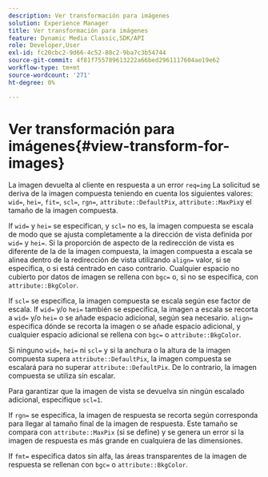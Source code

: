 ```yaml
---
description: Ver transformación para imágenes
solution: Experience Manager
title: Ver transformación para imágenes
feature: Dynamic Media Classic,SDK/API
role: Developer,User
exl-id: fc20cbc2-9d66-4c52-80c2-9ba7c3b54744
source-git-commit: 4f81f755789613222a66bed2961117604ae19e62
workflow-type: tm+mt
source-wordcount: '271'
ht-degree: 0%

---
```


# Ver transformación para imágenes{#view-transform-for-images}

La imagen devuelta al cliente en respuesta a un error `req=img` La solicitud se deriva de la imagen compuesta teniendo en cuenta los siguientes valores: `wid=`, `hei=`, `fit=`, `scl=`, `rgn=`, `attribute::DefaultPix`, `attribute::MaxPix`y el tamaño de la imagen compuesta.

If `wid=` y `hei=` se especifican, y `scl=` no es, la imagen compuesta se escala de modo que se ajusta completamente a la dirección de vista definida por `wid=` y `hei=`. Si la proporción de aspecto de la redirección de vista es diferente de la de la imagen compuesta, la imagen compuesta a escala se alinea dentro de la redirección de vista utilizando `align=` valor, si se especifica, o si está centrado en caso contrario. Cualquier espacio no cubierto por datos de imagen se rellena con `bgc=` o, si no se especifica, con `attribute::BkgColor`.

If `scl=` se especifica, la imagen compuesta se escala según ese factor de escala. If `wid=` y/o `hei=` también se especifica, la imagen a escala se recorta a `wid=` y/o `hei=` o se añade espacio adicional, según sea necesario. `align=` especifica dónde se recorta la imagen o se añade espacio adicional, y cualquier espacio adicional se rellena con `bgc=` o `attribute::BkgColor`.

Si ninguno `wid=`, `hei=` ni `scl=` y si la anchura o la altura de la imagen compuesta supera `attribute::DefaultPix`, la imagen compuesta se escalará para no superar `attribute::DefaultPix`. De lo contrario, la imagen compuesta se utiliza sin escalar.

Para garantizar que la imagen de vista se devuelva sin ningún escalado adicional, especifique `scl=1`.

If `rgn=` se especifica, la imagen de respuesta se recorta según corresponda para llegar al tamaño final de la imagen de respuesta. Este tamaño se compara con `attribute::MaxPix` (si se define) y se genera un error si la imagen de respuesta es más grande en cualquiera de las dimensiones.

If `fmt=` especifica datos sin alfa, las áreas transparentes de la imagen de respuesta se rellenan con `bgc=` o `attribute::BkgColor`.
